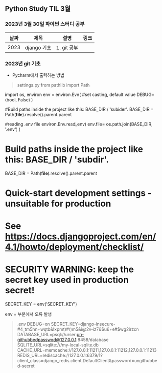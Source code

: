 ## Python Study TIL 3월 

###  2023년 3월 30일 파이썬 스터디 공부 
| 날짜       | 제목               | 설명                                | 링크                                                                             |
| ---------- | ------------------ | ----------------------------------- | -------------------------------------------------------------------------------- |
| 2023 | django 기초  | 1. git 공부          |  |   |

### 2023년  git 기초 

* Pycharm에서 출력하는 방법 
> 	settings.py
from pathlib import Path

import os, environ
env = environ.Evn(
    #set casting, default value
    DEBUG=(bool, False)
)


#Build paths inside the project like this: BASE_DIR / 'subider'.
BASE_DIR = Path(__file__).resolve().parent.parent

#reading .env file
environ.Env.read_env(
    env.file= os.path.join(BASE_DIR, '.env')
)

# Build paths inside the project like this: BASE_DIR / 'subdir'.
BASE_DIR = Path(__file__).resolve().parent.parent


# Quick-start development settings - unsuitable for production
# See https://docs.djangoproject.com/en/4.1/howto/deployment/checklist/

# SECURITY WARNING: keep the secret key used in production secret!
SECRET_KEY = env('SECRET_KEY')

env = 부분에서 오류 발생

> 	.env
DEBUG=on
SECRET_KEY=django-insecure-#4_tm5hn+wqtb&!xpmt)#r)m5&i@2v-iz76$u6+e#$wg2irzcn
DATABASE_URL=psql://urser:un-githubbedpasswod@127.0.0.1:8458/database
SQLITE_URL=sqlite:///my-local-sqlite.db
CACHE_URL=memcache://127.0.0.1:11211,127.0.0.1:11212,127.0.0.1:11213
REDIS_URL=rediscache://127.0.0.1:6379/1?client_class=django_redis.client.DefaultClient&password=ungithubbed-secret


